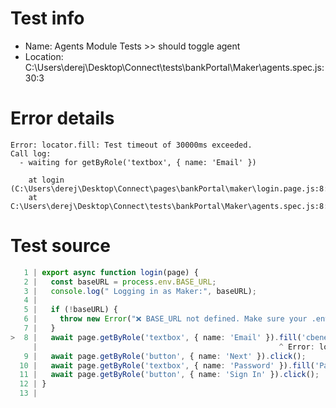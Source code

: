 # Test info

- Name: Agents Module Tests >> should toggle agent
- Location: C:\Users\derej\Desktop\Connect\tests\bankPortal\Maker\agents.spec.js:30:3

# Error details

```
Error: locator.fill: Test timeout of 30000ms exceeded.
Call log:
  - waiting for getByRole('textbox', { name: 'Email' })

    at login (C:\Users\derej\Desktop\Connect\pages\bankPortal\maker\login.page.js:8:54)
    at C:\Users\derej\Desktop\Connect\tests\bankPortal\Maker\agents.spec.js:8:11
```

# Test source

```ts
   1 | export async function login(page) {
   2 |   const baseURL = process.env.BASE_URL;
   3 |   console.log(" Logging in as Maker:", baseURL);
   4 |
   5 |   if (!baseURL) {
   6 |     throw new Error("❌ BASE_URL not defined. Make sure your .env file is loaded.");
   7 |   }
>  8 |   await page.getByRole('textbox', { name: 'Email' }).fill('cbenewmaker@gmail.com');
     |                                                      ^ Error: locator.fill: Test timeout of 30000ms exceeded.
   9 |   await page.getByRole('button', { name: 'Next' }).click();
  10 |   await page.getByRole('textbox', { name: 'Password' }).fill('Password*1212');
  11 |   await page.getByRole('button', { name: 'Sign In' }).click();
  12 | }
  13 |
```